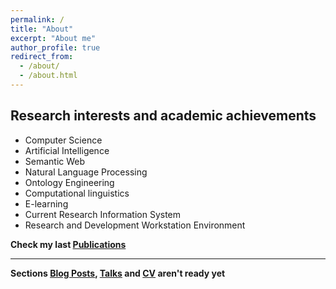 ```yaml
---
permalink: /
title: "About"
excerpt: "About me"
author_profile: true
redirect_from: 
  - /about/
  - /about.html
---
```


## Research interests and academic achievements
* Computer Science
* Artificial Intelligence
* Semantic Web
* Natural Language Processing
* Ontology Engineering
* Computational linguistics
* E-learning
* Current Research Information System
* Research and Development Workstation Environment

**Check my last [Publications](https://malakhovks.github.io/publications/)**

------

**Sections [Blog Posts](https://malakhovks.github.io/year-archive/), [Talks](https://malakhovks.github.io/talks/) and [CV](https://malakhovks.github.io/cv/) aren't ready yet**



